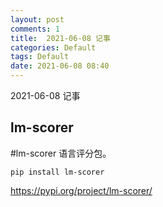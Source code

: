 ```yaml
---
layout: post
comments: 1
title:  2021-06-08 记事
categories: Default
tags: Default
date: 2021-06-08 08:40
---
```


 2021-06-08 记事

## lm-scorer

#lm-scorer 语言评分包。

```
pip install lm-scorer
```
https://pypi.org/project/lm-scorer/

